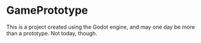 # GamePrototype

This is a project created using the Godot engine, and may one day be more than a prototype. Not today, though.
